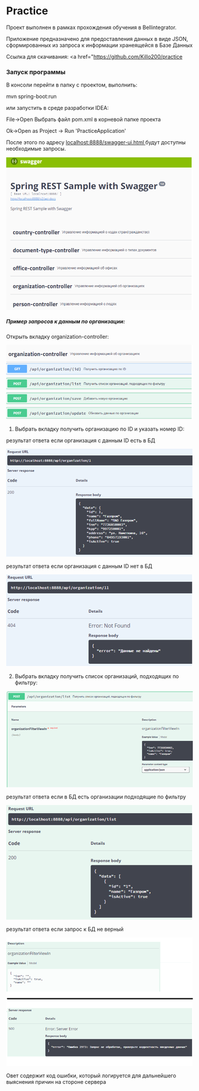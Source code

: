 # Practice

Проект выполнен в рамках прохождения обучения в Bellintegrator.

Приложение предназначено для предоставления данных в виде JSON, сформированных из запроса к информации хранеящейся в Базе Данных

Ссылка для скачивания: <a href="https://github.com/Killo200/practice </a>

<h3><a id="start"></a>Запуск программы</h3>
  В консоли перейти в папку с проектом, выполнить:
  
  mvn spring-boot:run
  
  или запустить в среде разработки IDEA:
  
  File->Open
  Выбрать файл pom.xml в корневой папке проекта
  
  Ok->Open as Project -> Run 'PracticeApplication'

После этого по адресу <a href="http://localhost:8888/swagger-ui.html"> localhost:8888/swagger-ui.html </a> будут доступны необходимые запросы. 

![swagger-ui](https://github.com/killo200/practice/blob/master/scrn/sawgger-ui.png?raw=true)

<h5>Пример запросов к данным по организации:</h5>

Открыть вкладку organization-controller:

![organizationView](https://github.com/killo200/practice/blob/master/scrn/organizationView.png?raw=true)

1. Выбрать вкладку получить организацию по ID и указать номер ID:

результат ответа если организация с данным ID есть в БД

![organizationViewG](https://github.com/killo200/practice/blob/master/scrn/answer200byid.png?raw=true)

результат ответа если организация с данным ID нет в БД

![organizationViewBad](https://github.com/killo200/practice/blob/master/scrn/answer404byid.png?raw=true)

2. Выбрать вкладку получить список организаций, подходящих по фильтру:

![Filter](https://github.com/killo200/practice/blob/master/scrn/Filter.png?raw=true)

результат ответа если в БД есть организации подходящие по фильтру

![Filter](https://github.com/killo200/practice/blob/master/scrn/Filteranswer200.png?raw=true)

результат ответа если запрос к БД не верный

![Filter](https://github.com/killo200/practice/blob/master/scrn/Filteranswer500.png?raw=true)

Овет содержит код ошибки, который логируется для дальнейшего выяснения причин на стороне сервера
